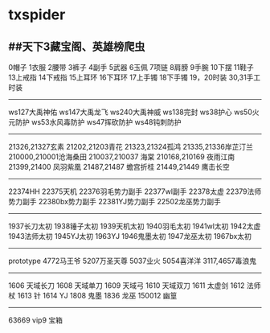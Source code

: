 # txspider
##天下3藏宝阁、英雄榜爬虫
------------------------------------
0帽子
1衣服
2腰带
3裤子
4副手
5武器
6玉佩
7项链
8肩膀
9手腕
10下摆
11鞋子
13上戒指
14下戒指
15上耳环
16下耳环
17上手镯
18下手镯
19，20时装
30,31手工时装

--------------------------------------
ws127大禹神佑
ws147大禹龙飞
ws240大禹神威
ws138完封
ws38护心
ws50火元防护
ws53水风毒防护
ws47挥砍防护
ws48钝刺防护

--------------------------------------

21326,21327玄素
21202,21203青花
21323,21324孤鸿
21335,21336岸芷汀兰
210000,210001沧海桑田
210037,210037 海棠
210168,210169 夜雨江南
21399,21400 凤羽紫凰
21487,21487 蟾宫折桂
21449,21449 鹰击长空

--------------------------------------

22374HH
22375天机
22376羽毛势力副手
22377wl副手
22378太虚
22379法师势力副手
22380bx势力副手
22381YJ势力副手
22502龙巫势力副手

--------------------------------------

1937长刀太初
1938锤子太初
1939天机太初
1940羽毛太初
1941wl太初
1942太虚
1943法师太初
1945YJ太初
1963YJ
1946鬼墨太初
1947龙巫太初
1967bx太初

--------------------------------------

prototype
4772马王爷
5207万圣天尊
5037业火
5054喜洋洋
3117,4657毒浪鬼

--------------------------------------

1606 天域长刀
1608 天域单刀
1609 天域弓
1610 天域双刀
1611 太虚剑
1612 法师杖
1613 针
1614 YJ
1808 鬼墨
1836 龙巫
150012 幽篁

--------------------------------------

63669 vip9 宝箱
